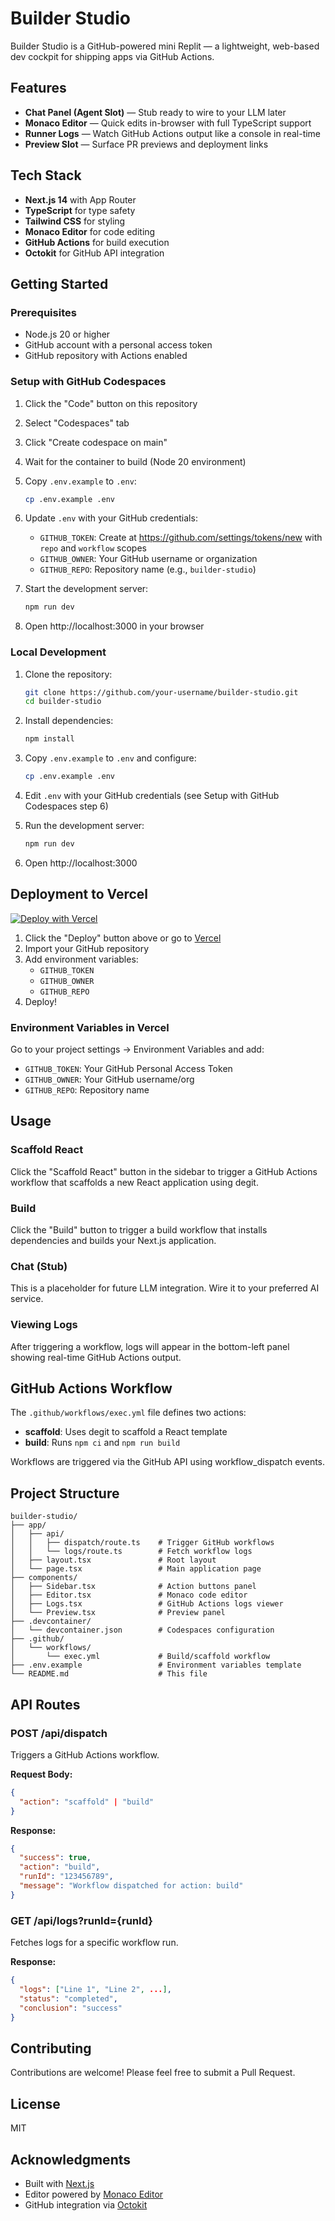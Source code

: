 # Builder Studio

Builder Studio is a GitHub-powered mini Replit — a lightweight, web-based dev cockpit for shipping apps via GitHub Actions.

## Features

- **Chat Panel (Agent Slot)** — Stub ready to wire to your LLM later
- **Monaco Editor** — Quick edits in-browser with full TypeScript support
- **Runner Logs** — Watch GitHub Actions output like a console in real-time
- **Preview Slot** — Surface PR previews and deployment links

## Tech Stack

- **Next.js 14** with App Router
- **TypeScript** for type safety
- **Tailwind CSS** for styling
- **Monaco Editor** for code editing
- **GitHub Actions** for build execution
- **Octokit** for GitHub API integration

## Getting Started

### Prerequisites

- Node.js 20 or higher
- GitHub account with a personal access token
- GitHub repository with Actions enabled

### Setup with GitHub Codespaces

1. Click the "Code" button on this repository
2. Select "Codespaces" tab
3. Click "Create codespace on main"
4. Wait for the container to build (Node 20 environment)
5. Copy `.env.example` to `.env`:
   ```bash
   cp .env.example .env
   ```
6. Update `.env` with your GitHub credentials:
   - `GITHUB_TOKEN`: Create at https://github.com/settings/tokens/new with `repo` and `workflow` scopes
   - `GITHUB_OWNER`: Your GitHub username or organization
   - `GITHUB_REPO`: Repository name (e.g., `builder-studio`)

7. Start the development server:
   ```bash
   npm run dev
   ```
8. Open http://localhost:3000 in your browser

### Local Development

1. Clone the repository:
   ```bash
   git clone https://github.com/your-username/builder-studio.git
   cd builder-studio
   ```

2. Install dependencies:
   ```bash
   npm install
   ```

3. Copy `.env.example` to `.env` and configure:
   ```bash
   cp .env.example .env
   ```

4. Edit `.env` with your GitHub credentials (see Setup with GitHub Codespaces step 6)

5. Run the development server:
   ```bash
   npm run dev
   ```

6. Open http://localhost:3000

## Deployment to Vercel

[![Deploy with Vercel](https://vercel.com/button)](https://vercel.com/new/clone?repository-url=https://github.com/bobbiedigital2025/builder-studio)

1. Click the "Deploy" button above or go to [Vercel](https://vercel.com)
2. Import your GitHub repository
3. Add environment variables:
   - `GITHUB_TOKEN`
   - `GITHUB_OWNER`
   - `GITHUB_REPO`
4. Deploy!

### Environment Variables in Vercel

Go to your project settings → Environment Variables and add:

- `GITHUB_TOKEN`: Your GitHub Personal Access Token
- `GITHUB_OWNER`: Your GitHub username/org
- `GITHUB_REPO`: Repository name

## Usage

### Scaffold React

Click the "Scaffold React" button in the sidebar to trigger a GitHub Actions workflow that scaffolds a new React application using degit.

### Build

Click the "Build" button to trigger a build workflow that installs dependencies and builds your Next.js application.

### Chat (Stub)

This is a placeholder for future LLM integration. Wire it to your preferred AI service.

### Viewing Logs

After triggering a workflow, logs will appear in the bottom-left panel showing real-time GitHub Actions output.

## GitHub Actions Workflow

The `.github/workflows/exec.yml` file defines two actions:

- **scaffold**: Uses degit to scaffold a React template
- **build**: Runs `npm ci` and `npm run build`

Workflows are triggered via the GitHub API using workflow_dispatch events.

## Project Structure

```
builder-studio/
├── app/
│   ├── api/
│   │   ├── dispatch/route.ts    # Trigger GitHub workflows
│   │   └── logs/route.ts        # Fetch workflow logs
│   ├── layout.tsx               # Root layout
│   └── page.tsx                 # Main application page
├── components/
│   ├── Sidebar.tsx              # Action buttons panel
│   ├── Editor.tsx               # Monaco code editor
│   ├── Logs.tsx                 # GitHub Actions logs viewer
│   └── Preview.tsx              # Preview panel
├── .devcontainer/
│   └── devcontainer.json        # Codespaces configuration
├── .github/
│   └── workflows/
│       └── exec.yml             # Build/scaffold workflow
├── .env.example                 # Environment variables template
└── README.md                    # This file
```

## API Routes

### POST /api/dispatch

Triggers a GitHub Actions workflow.

**Request Body:**
```json
{
  "action": "scaffold" | "build"
}
```

**Response:**
```json
{
  "success": true,
  "action": "build",
  "runId": "123456789",
  "message": "Workflow dispatched for action: build"
}
```

### GET /api/logs?runId={runId}

Fetches logs for a specific workflow run.

**Response:**
```json
{
  "logs": ["Line 1", "Line 2", ...],
  "status": "completed",
  "conclusion": "success"
}
```

## Contributing

Contributions are welcome! Please feel free to submit a Pull Request.

## License

MIT

## Acknowledgments

- Built with [Next.js](https://nextjs.org/)
- Editor powered by [Monaco Editor](https://microsoft.github.io/monaco-editor/)
- GitHub integration via [Octokit](https://github.com/octokit/octokit.js)
